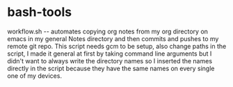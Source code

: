 # bash-tools

workflow.sh -- automates copying org notes from my org directory on emacs in my general Notes directory and then
commits and pushes to my remote git repo. This script needs gcm to be setup, also change paths in the script, I 
made it general at first by taking command line arguments but I didn't want to always write the directory names 
so I inserted the names directly in the script because they have the same names on every single one of my devices.
